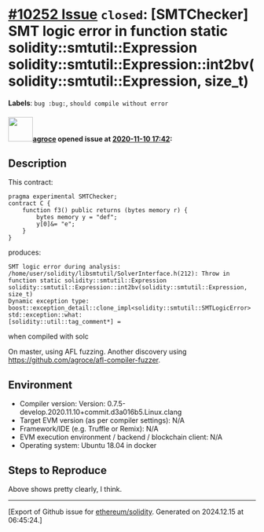 # [\#10252 Issue](https://github.com/ethereum/solidity/issues/10252) `closed`: [SMTChecker] SMT logic error in function static solidity::smtutil::Expression solidity::smtutil::Expression::int2bv(solidity::smtutil::Expression, size_t)
**Labels**: `bug :bug:`, `should compile without error`


#### <img src="https://avatars.githubusercontent.com/u/967816?u=e15de0869a62036529220016b1729fa1a6c18b5b&v=4" width="50">[agroce](https://github.com/agroce) opened issue at [2020-11-10 17:42](https://github.com/ethereum/solidity/issues/10252):

## Description

This contract:
```solidity
pragma experimental SMTChecker;
contract C {
    function f3() public returns (bytes memory r) {
        bytes memory y = "def";
        y[0]&= "e";
    }
}
```

produces:

```
SMT logic error during analysis:
/home/user/solidity/libsmtutil/SolverInterface.h(212): Throw in function static solidity::smtutil::Expression solidity::smtutil::Expression::int2bv(solidity::smtutil::Expression, size_t)
Dynamic exception type: boost::exception_detail::clone_impl<solidity::smtutil::SMTLogicError>
std::exception::what: 
[solidity::util::tag_comment*] = 
```

when compiled with solc

On master, using AFL fuzzing.  Another discovery using https://github.com/agroce/afl-compiler-fuzzer. 

## Environment

- Compiler version:  Version: 0.7.5-develop.2020.11.10+commit.d3a016b5.Linux.clang
- Target EVM version (as per compiler settings): N/A
- Framework/IDE (e.g. Truffle or Remix): N/A
- EVM execution environment / backend / blockchain client: N/A
- Operating system: Ubuntu 18.04 in docker

## Steps to Reproduce

Above shows pretty clearly, I think.





-------------------------------------------------------------------------------



[Export of Github issue for [ethereum/solidity](https://github.com/ethereum/solidity). Generated on 2024.12.15 at 06:45:24.]
